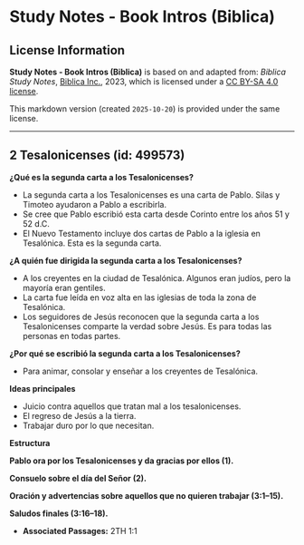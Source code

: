 # Study Notes - Book Intros (Biblica)

## License Information

**Study Notes - Book Intros (Biblica)** is based on and adapted from: _Biblica Study Notes_, [Biblica Inc.](https://www.biblica.com/), 2023, which is licensed under a [CC BY-SA 4.0 license](https://creativecommons.org/licenses/by-sa/4.0/legalcode.en).

This markdown version (created `2025-10-20`) is provided under the same license.



--------------------------------

## 2 Tesalonicenses (id: 499573)

**¿Qué es la segunda carta a los Tesalonicenses?**

* La segunda carta a los Tesalonicenses es una carta de Pablo. Silas y Timoteo ayudaron a Pablo a escribirla.
* Se cree que Pablo escribió esta carta desde Corinto entre los años 51 y 52 d.C.
* El Nuevo Testamento incluye dos cartas de Pablo a la iglesia en Tesalónica. Esta es la segunda carta.

**¿A quién fue dirigida la segunda carta a los Tesalonicenses?**

* A los creyentes en la ciudad de Tesalónica. Algunos eran judíos, pero la mayoría eran gentiles.
* La carta fue leída en voz alta en las iglesias de toda la zona de Tesalónica.
* Los seguidores de Jesús reconocen que la segunda carta a los Tesalonicenses comparte la verdad sobre Jesús. Es para todas las personas en todas partes.

**¿Por qué se escribió la segunda carta a los Tesalonicenses?**

* Para animar, consolar y enseñar a los creyentes de Tesalónica.

**Ideas principales**

* Juicio contra aquellos que tratan mal a los tesalonicenses.
* El regreso de Jesús a la tierra.
* Trabajar duro por lo que necesitan.

**Estructura**

**Pablo ora por los Tesalonicenses y da gracias por ellos (1\).**

**Consuelo sobre el día del Señor (2\).**

**Oración y advertencias sobre aquellos que no quieren trabajar (3:1–15\).**

**Saludos finales (3:16–18\).**

* **Associated Passages:** 2TH 1:1

